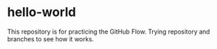 # hello-world
This repository is for practicing the GitHub Flow.
Trying repository and branches to see how it works.
